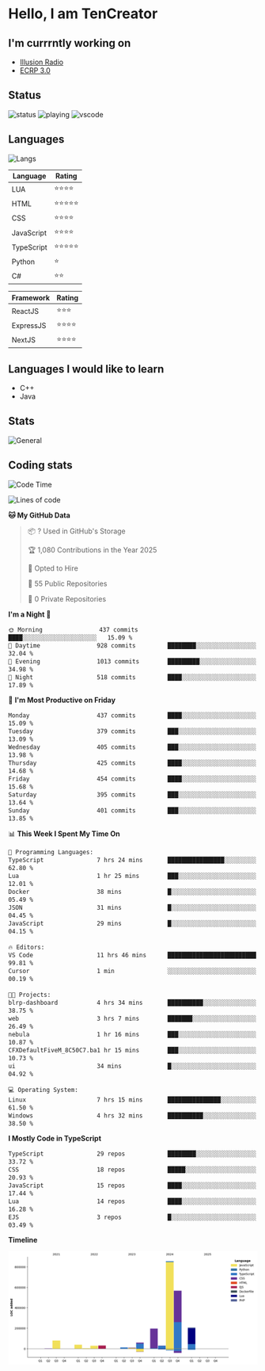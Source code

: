 # Hello, I am TenCreator

## I'm currrntly working on
- [Illusion Radio](https://illusionradio.co.uk/)
- [ECRP 3.0](http://github.com/Emerald-Coast-Roleplay/)

## Status
![status](https://api.statusbadges.me/badge/status/518334475038359555?simple=true&style=for-the-badge)
![playing](https://api.statusbadges.me/badge/playing/518334475038359555?style=for-the-badge)
![vscode](https://api.statusbadges.me/badge/vscode/518334475038359555?style=for-the-badge)

## Languages
![Langs](https://github-readme-stats.vercel.app/api/top-langs/?username=tencreator&layout=compact&theme=radical)


|Language|Rating|
|--------|------|
|LUA|⭐️⭐️⭐️⭐️|
|HTML|⭐️⭐️⭐️⭐️⭐️|
|CSS|⭐️⭐️⭐️⭐️|
|JavaScript|⭐️⭐️⭐️⭐️|
|TypeScript|⭐️⭐️⭐️⭐️⭐️|
|Python|⭐️|
|C#|⭐️⭐️ |

|Framework|Rating|
|--------|------|
|ReactJS|⭐️⭐️⭐|
|ExpressJS|⭐️⭐️⭐️⭐️|
|NextJS|⭐️⭐️⭐⭐️|

## Languages I would like to learn
- C++
- Java

## Stats
![General](https://github-readme-stats.vercel.app/api?username=tencreator&show_icons=true&theme=radical)

## Coding stats

<!--START_SECTION:waka-->
![Code Time](http://img.shields.io/badge/Code%20Time-491%20hrs%2035%20mins-blue)

![Lines of code](https://img.shields.io/badge/From%20Hello%20World%20I%27ve%20Written-2.1%20million%20lines%20of%20code-blue)

**🐱 My GitHub Data** 

> 📦 ? Used in GitHub's Storage 
 > 
> 🏆 1,080 Contributions in the Year 2025
 > 
> 💼 Opted to Hire
 > 
> 📜 55 Public Repositories 
 > 
> 🔑 0 Private Repositories 
 > 
**I'm a Night 🦉** 

```text
🌞 Morning                437 commits         ████░░░░░░░░░░░░░░░░░░░░░   15.09 % 
🌆 Daytime                928 commits         ████████░░░░░░░░░░░░░░░░░   32.04 % 
🌃 Evening                1013 commits        █████████░░░░░░░░░░░░░░░░   34.98 % 
🌙 Night                  518 commits         ████░░░░░░░░░░░░░░░░░░░░░   17.89 % 
```
📅 **I'm Most Productive on Friday** 

```text
Monday                   437 commits         ████░░░░░░░░░░░░░░░░░░░░░   15.09 % 
Tuesday                  379 commits         ███░░░░░░░░░░░░░░░░░░░░░░   13.09 % 
Wednesday                405 commits         ███░░░░░░░░░░░░░░░░░░░░░░   13.98 % 
Thursday                 425 commits         ████░░░░░░░░░░░░░░░░░░░░░   14.68 % 
Friday                   454 commits         ████░░░░░░░░░░░░░░░░░░░░░   15.68 % 
Saturday                 395 commits         ███░░░░░░░░░░░░░░░░░░░░░░   13.64 % 
Sunday                   401 commits         ███░░░░░░░░░░░░░░░░░░░░░░   13.85 % 
```


📊 **This Week I Spent My Time On** 

```text
💬 Programming Languages: 
TypeScript               7 hrs 24 mins       ████████████████░░░░░░░░░   62.80 % 
Lua                      1 hr 25 mins        ███░░░░░░░░░░░░░░░░░░░░░░   12.01 % 
Docker                   38 mins             █░░░░░░░░░░░░░░░░░░░░░░░░   05.49 % 
JSON                     31 mins             █░░░░░░░░░░░░░░░░░░░░░░░░   04.45 % 
JavaScript               29 mins             █░░░░░░░░░░░░░░░░░░░░░░░░   04.15 % 

🔥 Editors: 
VS Code                  11 hrs 46 mins      █████████████████████████   99.81 % 
Cursor                   1 min               ░░░░░░░░░░░░░░░░░░░░░░░░░   00.19 % 

🐱‍💻 Projects: 
blrp-dashboard           4 hrs 34 mins       ██████████░░░░░░░░░░░░░░░   38.75 % 
web                      3 hrs 7 mins        ███████░░░░░░░░░░░░░░░░░░   26.49 % 
nebula                   1 hr 16 mins        ███░░░░░░░░░░░░░░░░░░░░░░   10.87 % 
CFXDefaultFiveM_8C50C7.ba1 hr 15 mins        ███░░░░░░░░░░░░░░░░░░░░░░   10.73 % 
ui                       34 mins             █░░░░░░░░░░░░░░░░░░░░░░░░   04.92 % 

💻 Operating System: 
Linux                    7 hrs 15 mins       ███████████████░░░░░░░░░░   61.50 % 
Windows                  4 hrs 32 mins       ██████████░░░░░░░░░░░░░░░   38.50 % 
```

**I Mostly Code in TypeScript** 

```text
TypeScript               29 repos            ████████░░░░░░░░░░░░░░░░░   33.72 % 
CSS                      18 repos            █████░░░░░░░░░░░░░░░░░░░░   20.93 % 
JavaScript               15 repos            ████░░░░░░░░░░░░░░░░░░░░░   17.44 % 
Lua                      14 repos            ████░░░░░░░░░░░░░░░░░░░░░   16.28 % 
EJS                      3 repos             █░░░░░░░░░░░░░░░░░░░░░░░░   03.49 % 
```



**Timeline**

![Lines of Code chart](https://raw.githubusercontent.com/tencreator/tencreator/main/assets/bar_graph.png)


<!--END_SECTION:waka-->
